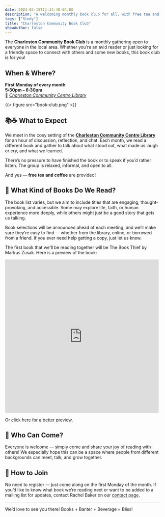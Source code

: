 ```yaml
---
date: 2023-05-15T11:14:48-04:00
description: "A welcoming monthly book club for all, with free tea and coffee, discussion, and community—first Mondays, 5:30–6:30pm."
tags: ["Study"]
title: "Charleston Community Book Club"
showAuthor: false
---
```


The **Charleston Community Book Club** is a monthly gathering open to everyone in the local area. Whether you're an avid reader or just looking for a friendly space to connect with others and some new books, this book club is for you!

## When & Where?

**First Monday of every month**  
**5:30pm – 6:30pm**  
📍 [*Charleston Community Centre Library*](../../../contact/#charleston-community-centre)

{{< figure src="book-club.png" >}}

## 📚☕ What to Expect

We meet in the cosy setting of the [**Charleston Community Centre Library**](../../../contact/#charleston-community-centre) for an hour of discussion, reflection, and chat. Each month, we read a different book and gather to talk about what stood out, what made us laugh or cry, and what we learned. 

There’s no pressure to have finished the book or to speak if you’d rather listen. The group is relaxed, informal, and open to all.

And yes — **free tea and coffee** are provided!

## 📖 What Kind of Books Do We Read?

The book list varies, but we aim to include titles that are engaging, thought-provoking, and accessible. Some may explore life, faith, or human experience more deeply, while others might just be a good story that gets us talking.

Book selections will be announced ahead of each meeting, and we’ll make sure they’re easy to find — whether from the library, online, or borrowed from a friend. If you ever need help getting a copy, just let us know.

The first book that we'll be reading together will be The Book Thief by Markus Zusak. Here is a preview of the book:
<iframe frameborder="0" scrolling="no" style="border:0px" src="https://books.google.co.uk/books?id=ASn3DAAAQBAJ&newbks=0&lpg=PA4&pg=PP1&output=embed" width=500 height=500></iframe>

Or [click here for a better preview.](https://www.google.co.uk/books/edition/The_Book_Thief/ASn3DAAAQBAJ?hl=en&gbpv=1)

## 👥 Who Can Come?

Everyone is welcome — simply come and share your joy of reading with others! We especially hope this can be a space where people from different backgrounds can meet, talk, and grow together.

## 💬 How to Join

No need to register — just come along on the first Monday of the month. If you’d like to know what book we’re reading next or want to be added to a mailing list for updates, contact Rachel Baker on our [contact page](../../../contact/#contact-form).

---

We’d love to see you there! Books + Banter + Beverage = Bliss!